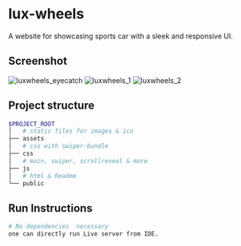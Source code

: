 # lux-wheels

A website for showcasing sports car with a sleek and responsive UI.

## Screenshot
![luxwheels_eyecatch](https://github.com/sudulal123/lux-wheels/assets/86375908/4f6207f6-9123-4fcc-bf61-6011fe91a46b)
![luxwheels_1](https://github.com/sudulal123/lux-wheels/assets/86375908/2dd74ef3-a05b-4350-bd84-c0bfdf4713aa)
![luxwheels_2](https://github.com/sudulal123/lux-wheels/assets/86375908/303f12e8-8d13-4973-837b-d88c975e40f3)

## Project structure

```bash
$PROJECT_ROOT
│   # static files for images & ico
├── assets
│   # css with swiper-bundle
├── css
│   # main, swiper, scrollreveal & more
├── js
│   # html & Readme
└── public
```

## Run Instructions

```bash
# No dependencies  necessary
one can directly run Live server from IDE.
```
